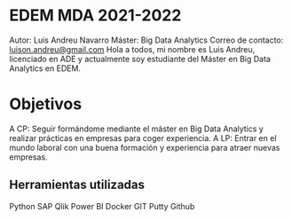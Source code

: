
# EDEM MDA 2021-2022
Autor: Luis Andreu Navarro
Máster: Big Data Analytics
Correo de contacto: luison.andreu@gmail.com
Hola a todos, mi nombre es Luis Andreu, licenciado en ADE y actualmente  soy estudiante del Máster en Big Data Analytics en EDEM.




# Objetivos 

A CP:
Seguir formándome mediante el máster en Big Data Analytics y realizar prácticas en empresas para coger experiencia.
A LP:
Entrar en el mundo laboral con una buena formación y experiencia para atraer nuevas empresas.


## Herramientas utilizadas
Python
SAP
Qlik
Power BI
Docker
GIT
Putty
Github
